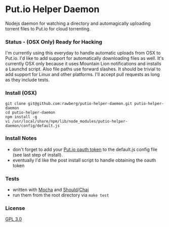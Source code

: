 Put.io Helper Daemon
====================

Nodejs daemon for watching a directory and automagically uploading torrent files to Put.io for cloud torrenting.


### Status - (OSX Only) Ready for Hacking
I'm currently using this everyday to handle automatic uploads from OSX to Put.io. I'd like to add support for automatically downloading files as well. It's currently OSX only because it uses Mountain Lion notifications and installs a Launchd script. Also file paths use forward slashes. It should be trivial to add support for Linux and other platforms. I'll accept pull requests as long as they include tests.

### Install (OSX)
    git clone git@github.com:rawberg/putio-helper-daemon.git putio-helper-daemon
    cd putio-helper-daemon
    npm install -g
    vi /usr/local/share/npm/lib/node_modules/putio-helper-daemon/config/default.js

### Install Notes
- don't forget to add your [Put.io oauth token](https://api.put.io/v2/docs/#obtain-access-token) to the default.js config file (see last step of install).
- eventually I'd like the post install script to handle obtaining the oauth token

### Tests
- written with [Mocha](http://visionmedia.github.com/mocha/) and [Should](https://github.com/visionmedia/should.js/)/[Chai](http://chaijs.com/)
- run them from the root directory via `make test`

### License
[GPL 3.0](http://opensource.org/licenses/GPL-3.0)
